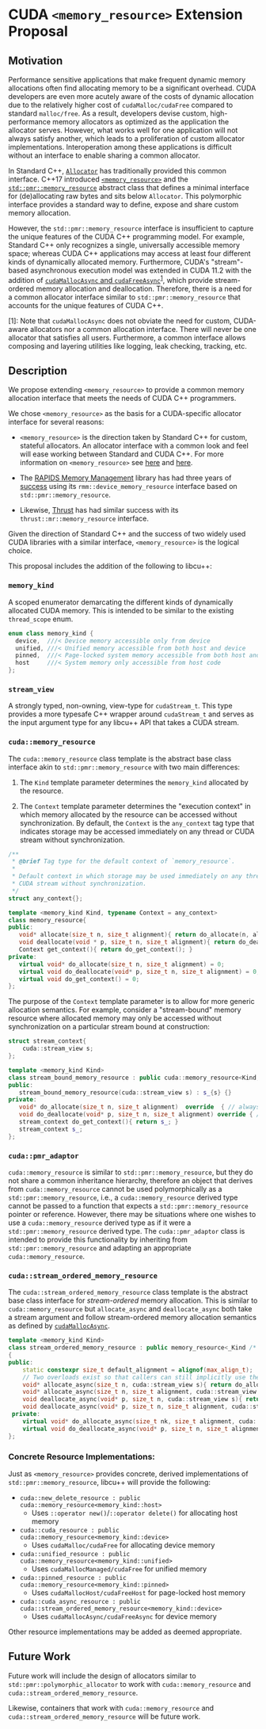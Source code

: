 # CUDA `<memory_resource>` Extension Proposal

## Motivation

Performance sensitive applications that make frequent dynamic memory allocations often find allocating memory to be a significant overhead. 
CUDA developers are even more acutely aware of the costs of dynamic allocation due to the relatively higher cost of `cudaMalloc/cudaFree` compared to standard `malloc/free`.
As a result, developers devise custom, high-performance memory allocators as optimized as the application the allocator serves. 
However, what works well for one application will not always satisfy another, which leads to a proliferation of custom allocator implementations. 
Interoperation among these applications is difficult without an interface to enable sharing a common allocator.

In Standard C++, [`Allocator`](https://en.cppreference.com/w/cpp/named_req/Allocator) has traditionally provided this common interface.
C++17 introduced [`<memory_resource>`](https://en.cppreference.com/w/cpp/header/memory_resource) and the [`std::pmr::memory_resource`](https://en.cppreference.com/w/cpp/memory/memory_resource) abstract class that defines a minimal interface for (de)allocating raw bytes and sits below `Allocator`. 
This polymorphic interface provides a standard way to define, expose and share custom memory allocation. 


<!--- In addition, `<memory_resource>` provides a handful of standard `memory_resource` implementations akin to custom allocators that seek to perform better than standard allocation, e.g., [`unsynchronized_pool_resource`](https://en.cppreference.com/w/cpp/memory/unsynchronized_pool_resource). --->

However, the `std::pmr::memory_resource` interface is insufficient to capture the unique features of the CUDA C++ programming model.
For example, Standard C++ only recognizes a single, universally accessible memory space; whereas CUDA C++ applications may access at least four different kinds of dynamically allocated memory.
Furthermore, CUDA's "stream"-based asynchronous execution model was extended in CUDA 11.2 with the addition of [`cudaMallocAsync` and `cudaFreeAsync`](https://docs.nvidia.com/cuda/cuda-runtime-api/group__CUDART__MEMORY__POOLS.html)<sup>[1](#link-footnote)</sup>, which provide stream-ordered memory allocation and deallocation.
Therefore, there is a need for a common allocator interface similar to `std::pmr::memory_resource` that accounts for the unique features of CUDA C++.

<!--- standard device memory, standard pageable host memory, unified memory pageable between host and device, and pinned host memory directly accessible from device --->

<!--- in response to the proliferation of custom CUDA device memory allocators to provide users with an allocator faster than `cudaMalloc/cudaFree` and reduce the burden of many developers to maintain their own allocator. --->


<a name="link-footnote">[1]</a>: Note that `cudaMallocAsync` does not obviate the need for custom, CUDA-aware allocators nor a common allocation interface.
There will never be one allocator that satisfies all users. 
Furthermore, a common interface allows composing and layering utilities like logging, leak checking, tracking, etc. 

## Description

We propose extending `<memory_resource>` to provide a common memory allocation interface that meets the needs of CUDA C++ programmers.

We chose `<memory_resource>` as the basis for a CUDA-specific allocator interface for several reasons:

- `<memory_resource>` is the direction taken by Standard C++ for custom, stateful allocators. An allocator interface with a common look and feel will ease working between Standard and CUDA C++. For more information on `<memory_resource>` see [here](https://www.youtube.com/watch?v=l14Zkx5OXr4) and [here](https://www.youtube.com/watch?v=l14Zkx5OXr4).

- The [RAPIDS Memory Management](https://github.com/rapidsai/rmm) library has had three years of [success](https://developer.nvidia.com/blog/fast-flexible-allocation-for-cuda-with-rapids-memory-manager/) using its `rmm::device_memory_resource` interface based on `std::pmr::memory_resource`. 

- Likewise, [Thrust](https://github.com/NVIDIA/thrust) has had similar success with its `thrust::mr::memory_resource` interface. 

Given the direction of Standard C++ and the success of two widely used CUDA libraries with a similar interface, `<memory_resource>` is the logical choice. 

This proposal includes the addition of the following to libcu++:

### `memory_kind` 

A scoped enumerator demarcating the different kinds of dynamically allocated CUDA memory. 
This is intended to be similar to the existing `thread_scope` enum.

```c++
enum class memory_kind {
  device,  ///< Device memory accessible only from device
  unified, ///< Unified memory accessible from both host and device
  pinned,  ///< Page-locked system memory accessible from both host and device
  host     ///< System memory only accessible from host code
};
```

### `stream_view`

A strongly typed, non-owning, view-type for `cudaStream_t`. 
This type provides a more typesafe C++ wrapper around `cudaStream_t` and serves as the input argument type for any libcu++ API that takes a CUDA stream.

### `cuda::memory_resource`

The `cuda::memory_resource` class template is the abstract base class interface akin to `std::pmr::memory_resource` with two main differences:

1. The `Kind` template parameter determines the `memory_kind` allocated by the resource.

2. The `Context` template parameter determines the "execution context" in which memory allocated by the resource can be accessed without synchronization.
By default, the `Context` is the `any_context` tag type that indicates storage may be accessed immediately on any thread or CUDA stream without synchronization.

```c++
/**
 * @brief Tag type for the default context of `memory_resource`.
 *
 * Default context in which storage may be used immediately on any thread or any
 * CUDA stream without synchronization.
 */
struct any_context{};

template <memory_kind Kind, typename Context = any_context>
class memory_resource{
public:
   void* allocate(size_t n, size_t alignment){ return do_allocate(n, alignment); }
   void deallocate(void * p, size_t n, size_t alignment){ return do_deallocate(p, n, alignment); }
   Context get_context(){ return do_get_context(); }
private:
   virtual void* do_allocate(size_t n, size_t alignment) = 0;
   virtual void do_deallocate(void* p, size_t n, size_t alignment) = 0;
   virtual void do_get_context() = 0;
};
```

The purpose of the `Context` template parameter is to allow for more generic allocation semantics. 
For example, consider a "stream-bound" memory resource where allocated memory may only be accessed without synchronization on a particular stream bound at construction:

```c++
struct stream_context{
    cuda::stream_view s;
};

template <memory_kind Kind>
class stream_bound_memory_resource : public cuda::memory_resource<Kind, stream_context>{
public:
   stream_bound_memory_resource(cuda::stream_view s) : s_{s} {}
private:
   void* do_allocate(size_t n, size_t alignment)  override  { // always allocate on `s` }
   void do_deallocate(void* p, size_t n, size_t alignment) override { // always deallocate on `s` }
   stream_context do_get_context(){ return s_; }
   stream_context s_;
};
```

### `cuda::pmr_adaptor`

`cuda::memory_resource` is similar to `std::pmr::memory_resource`, but they do not share a common inheritance hierarchy, therefore an object that derives from `cuda::memory_resource` cannot be used polymorphically as a `std::pmr::memory_resource`, i.e., a `cuda::memory_resource` derived type cannot be passed to a function that expects a `std::pmr::memory_resource` pointer or reference. 
However, there may be situations where one wishes to use a `cuda::memory_resource` derived type as if it were a `std::pmr::memory_resource` derived type.
The `cuda::pmr_adaptor` class is intended to provide this functionality by inheriting from `std::pmr::memory_resource` and adapting an appropriate `cuda::memory_resource`. 

### `cuda::stream_ordered_memory_resource`

The `cuda::stream_ordered_memory_resource` class template is the abstract base class interface for _stream-ordered_ memory allocation.
This is similar to `cuda::memory_resource` but `allocate_async` and `deallocate_async` both take a stream argument and follow stream-ordered memory allocation semantics as defined by [`cudaMallocAsync`](https://docs.nvidia.com/cuda/cuda-runtime-api/group__CUDART__MEMORY__POOLS.html). 

```c++
template <memory_kind Kind>
class stream_ordered_memory_resource : public memory_resource<_Kind /* default context */>
{
public:
    static constexpr size_t default_alignment = alignof(max_align_t);
    // Two overloads exist so that callers can still implicitly use the `default_alignment` when passing a stream
    void* allocate_async(size_t n, cuda::stream_view s){ return do_allocate_async(n, default_alignment, s); }
    void* allocate_async(size_t n, size_t alignment, cuda::stream_view s){ return do_allocate_async(n, alignment, s); }
    void deallocate_async(void* p, size_t n, cuda::stream_view s){ return do_deallocate_async(p, n, default_alignment, s); }
    void deallocate_async(void* p, size_t n, size_t alignment, cuda::stream_view s){ return do_deallocate_async(p, n, alignment, s); }
 private:
    virtual void* do_allocate_async(size_t nk, size_t alignment, cuda::stream_view s) = 0;
    virtual void do_deallocate_async(void* p, size_t n, size_t alignment, cuda::stream_view s) = 0;
};
```

### Concrete Resource Implementations:

Just as `<memory_resource>` provides concrete, derived implementations of `std::pmr::memory_resource`, libcu++ will provide the following:

- `cuda::new_delete_resource : public cuda::memory_resource<memory_kind::host>`
   - Uses `::operator new()`/`::operator delete()` for allocating host memory
- `cuda::cuda_resource : public cuda::memory_resource<memory_kind::device>`
   - Uses `cudaMalloc/cudaFree` for allocating device memory
- `cuda::unified_resource : public cuda::memory_resource<memory_kind::unified>`
   - Uses `cudaMallocManaged/cudaFree` for unified memory
- `cuda::pinned_resource : public cuda::memory_resource<memory_kind::pinned>`
   - Uses `cudaMallocHost/cudaFreeHost` for page-locked host memory
- `cuda::cuda_async_resource : public cuda::stream_ordered_memory_resource<memory_kind::device>`
   - Uses `cudaMallocAsync/cudaFreeAsync` for device memory

Other resource implementations may be added as deemed appropriate.

## Future Work

Future work will include the design of allocators similar to `std::pmr::polymorphic_allocator` to work with `cuda::memory_resource` and `cuda::stream_ordered_memory_resource`. 

Likewise, containers that work with `cuda::memory_resource` and `cuda::stream_ordered_memory_resource` will be future work. 
